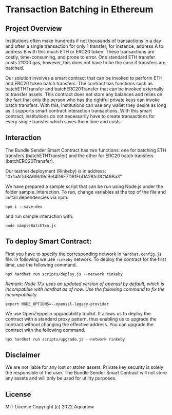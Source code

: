 # Transaction Batching in Ethereum

## Project Overview

Institutions often make hundreds if not thousands of transactions in a day and often a single transaction for only 1 transfer, for instance, address A to address B with this much ETH or ERC20 token. These transactions are costly, time-consuming, and prone to error. One standard ETH transfer costs 21000 gas, however, this does not have to be the case if transfers are batched.

Our solution involves a smart contract that can be invoked to perform ETH and ERC20 token batch transfers. The contract has functions such as batchETHTransfer and batchERC20Transfer that can be invoked externally to transfer assets. This contract does not store any balances and relies on the fact that only the person who has the rightful private keys can invoke batch transfers. With this, institutions can use any wallet they desire as long as it supports smart contract interaction transactions. With this smart contract, institutions do not necessarily have to create transactions for every single transfer which saves them time and costs. 

## Interaction

The Bundle Sender Smart Contract has two functions: one for batching ETH transfers (batchETHTransfer) and the other for ERC20 batch transfers (batchERC20Transfer).

Our testnet deployment (Rinkeby) is in address: "0x1aADd8A69b19cBef4D6F7D81FbDA28fcDC149Ba3"

We have prepared a sample script that can be run using Node.js under the folder sample_interaction. To run, change variables at the top of the file and install dependencies via npm:

```
npm i --save-dev
```

and run sample interaction with:

```
node sampleBatchTxn.js 
```

## To deploy Smart Contract:

First you have to specify the corresponding network in `hardhat.config.js` file. In following we use `rinkeby` network. To deploy the contract for the first time, use the following command. 

```
npx hardhat run scripts/deploy.js --network rinkeby
```

*Remark: Node 17.x uses an updated version of openssl by default, which is incompatible with hardhat as of now. Use the following command to fix the incompatibility.*

```
export NODE_OPTIONS=--openssl-legacy-provider
```

We use OpenZeppelin upgradability toolkit. It allows us to deploy the contract with a standard proxy pattern, thus enabling us to upgrade the contract without changing the effective address. You can upgrade the contract with the following command.

```
npx hardhat run scripts/upgrade.js --network rinkeby
```


## Disclaimer

We are not liable for any lost or stolen assets. Private key security is solely the responsible of the user. The Bundle Sender Smart Contract will not store any assets and will only be used for utility purposes.

## License
MIT License Copyright (c) 2022 Aquanow
